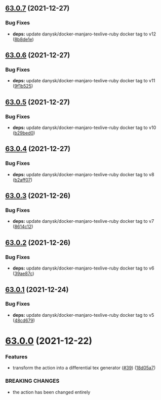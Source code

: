 ## [63.0.7](https://github.com/DanySK/auto-latexdiff/compare/63.0.6...63.0.7) (2021-12-27)


### Bug Fixes

* **deps:** update danysk/docker-manjaro-texlive-ruby docker tag to v12 ([8b8de1e](https://github.com/DanySK/auto-latexdiff/commit/8b8de1e51c59cc2602c83826c73a0a4b243d52aa))

## [63.0.6](https://github.com/DanySK/auto-latexdiff/compare/63.0.5...63.0.6) (2021-12-27)


### Bug Fixes

* **deps:** update danysk/docker-manjaro-texlive-ruby docker tag to v11 ([9f1b525](https://github.com/DanySK/auto-latexdiff/commit/9f1b525b1fc61d0cee300bd0e8fe6e8b1a8252c3))

## [63.0.5](https://github.com/DanySK/auto-latexdiff/compare/63.0.4...63.0.5) (2021-12-27)


### Bug Fixes

* **deps:** update danysk/docker-manjaro-texlive-ruby docker tag to v10 ([b29bed0](https://github.com/DanySK/auto-latexdiff/commit/b29bed045be231d97ad5eab7481b56863893f3a3))

## [63.0.4](https://github.com/DanySK/auto-latexdiff/compare/63.0.3...63.0.4) (2021-12-27)


### Bug Fixes

* **deps:** update danysk/docker-manjaro-texlive-ruby docker tag to v8 ([b2aff07](https://github.com/DanySK/auto-latexdiff/commit/b2aff076f50e9e72bd072f9bc4a3a6cf1d4c4416))

## [63.0.3](https://github.com/DanySK/auto-latexdiff/compare/63.0.2...63.0.3) (2021-12-26)


### Bug Fixes

* **deps:** update danysk/docker-manjaro-texlive-ruby docker tag to v7 ([8614c12](https://github.com/DanySK/auto-latexdiff/commit/8614c12699714b1b58d0661af74a89b50aec4c4e))

## [63.0.2](https://github.com/DanySK/auto-latexdiff/compare/63.0.1...63.0.2) (2021-12-26)


### Bug Fixes

* **deps:** update danysk/docker-manjaro-texlive-ruby docker tag to v6 ([39ae87c](https://github.com/DanySK/auto-latexdiff/commit/39ae87c974f7442b7879300f3e68a2ad7c20f82f))

## [63.0.1](https://github.com/DanySK/auto-latexdiff/compare/63.0.0...63.0.1) (2021-12-24)


### Bug Fixes

* **deps:** update danysk/docker-manjaro-texlive-ruby docker tag to v5 ([48cd679](https://github.com/DanySK/auto-latexdiff/commit/48cd6791d90826d04226c94ca1544db31e86a287))

# [63.0.0](https://github.com/DanySK/auto-latexdiff/compare/62.20211219.1847...63.0.0) (2021-12-22)


### Features

* transform the action into a differential tex generator ([#39](https://github.com/DanySK/auto-latexdiff/issues/39)) ([18d05a7](https://github.com/DanySK/auto-latexdiff/commit/18d05a7594a7da4238b15a155383d222d14e6391))


### BREAKING CHANGES

* the action has been changed entirely

